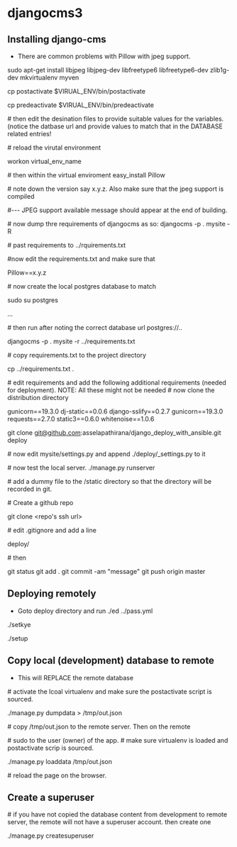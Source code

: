 # djangocms3

## Installing django-cms
- There are common problems with Pillow with jpeg support. 
 
 sudo apt-get install libjpeg libjpeg-dev libfreetype6 libfreetype6-dev zlib1g-dev
 mkvirtualenv myven
 
 cp postactivate $VIRUAL_ENV/bin/postactivate
 
 cp predeactivate $VIRUAL_ENV/bin/predeactivate

 \# then edit the desination files to provide suitable values for the variables. (notice the datbase url and provide values to match that in the DATABASE related entries!
 
 \# reload the virutal environment
 
 workon virtual_env_name
 
 \# then within the virtual enviroment
 easy_install Pillow
 
 \# note down the version say x.y.z. Also make sure that the jpeg support is compiled
 
 \#--- JPEG support available message should appear at the end of building. 
 
 \# now dump thre requirements of djangocms as so:
 djangocms -p . mysite -R 
 
 \# past requirements to ../rquirements.txt
 
 \#now edit the requirements.txt and make sure that
 
 Pillow==x.y.z
 
 \# now create the local postgres database to match 
 
 sudo su postgres
 
 ...
 
 \# then run after noting the correct database url postgres://..
 
 djangocms -p . mysite -r ../requirements.txt 

 \# copy requirements.txt to the project directory
 
 cp ../requirements.txt . 
 
 \# edit requirements and add the following additional requirements (needed for deployment).  NOTE: All these might not be needed 
 \# now clone the distribution directory 

  gunicorn==19.3.0
  dj-static==0.0.6
  django-sslify==0.2.7
  gunicorn==19.3.0
  requests==2.7.0
  static3==0.6.0
  whitenoise==1.0.6
 
  git clone  git@github.com:asselapathirana/django_deploy_with_ansible.git deploy
 
 \# now edit mysite/settings.py and append ./deploy/_settings.py to it
 
 \# now test the local server. 
 ./manage.py runserver
 
 \# add a dummy file to the <appname>/static directory so that the directory will be recorded in git. 
 
 \# Create a github repo  <myrepo> 
 
 git clone <repo's ssh url>
 
 \# edit .gitignore and add a line
 
 deploy/
 
 \# then
 
 git status
 git add . 
 git commit -am "message"
 git push origin master
 

## Deploying remotely 
 - Goto deploy directory and run
 ./ed ../pass.yml 

 ./setkye

 ./setup

## Copy local (development) database to remote 

-  This will REPLACE the remote database
 
 \# activate the lcoal virtualenv and make sure the postactivate script is sourced. 
 
 ./manage.py dumpdata > /tmp/out.json
 
 \# copy /tmp/out.json to the remote server. Then on the remote

 \# sudo to the user (owner) of the app. 
 \# make sure virtualenv is loaded and postactivate scrip is sourced. 
 
 ./manage.py loaddata /tmp/out.json

 \# reload the page on the browser. 

## Create a superuser
 
 \# if you have not copied the database content from development to remote server, the remote will not have a superuser account. then create one

 ./manage.py createsuperuser
 
